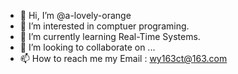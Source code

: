 - 👋 Hi, I’m @a-lovely-orange
- 👀 I’m interested in comptuer programing.
- 🌱 I’m currently learning Real-Time Systems.
- 💞️ I’m looking to collaborate on ...
- 📫 How to reach me my Email : wy163ct@163.com

<!---
a-lovely-orange/a-lovely-orange is a ✨ special ✨ repository because its `README.md` (this file) appears on your GitHub profile.
You can click the Preview link to take a look at your changes.
--->
